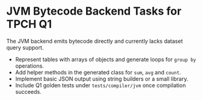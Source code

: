 # JVM Bytecode Backend Tasks for TPCH Q1

The JVM backend emits bytecode directly and currently lacks dataset query support.

- Represent tables with arrays of objects and generate loops for `group by` operations.
- Add helper methods in the generated class for `sum`, `avg` and `count`.
- Implement basic JSON output using string builders or a small library.
- Include Q1 golden tests under `tests/compiler/jvm` once compilation succeeds.

